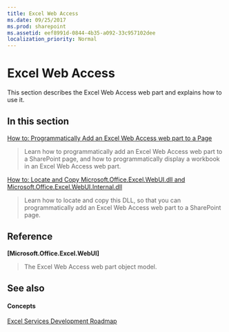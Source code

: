 ```yaml
---
title: Excel Web Access
ms.date: 09/25/2017
ms.prod: sharepoint
ms.assetid: eef8991d-0844-4b35-a092-33c957102dee
localization_priority: Normal
---
```



# Excel Web Access

This section describes the Excel Web Access web part and explains how to use it.
  
    
    


## In this section


 [How to: Programmatically Add an Excel Web Access web part to a Page](how-to-programmatically-add-an-excel-web-access-web-part-to-a-page.md)
  
    
    
> Learn how to programmatically add an Excel Web Access web part to a SharePoint page, and how to programmatically display a workbook in an Excel Web Access web part.
    
  
 [How to: Locate and Copy Microsoft.Office.Excel.WebUI.dll and Microsoft.Office.Excel.WebUI.Internal.dll](how-to-locate-and-copy-microsoft-office-excel-webui-dll-and-microsoft-office-exc.md)
  
    
    
> Learn how to locate and copy this DLL, so that you can programmatically add an Excel Web Access web part to a SharePoint page.
    
  

## Reference


 **[Microsoft.Office.Excel.WebUI]**
  
    
    
> The Excel Web Access web part object model.
    
  

## See also


#### Concepts


  
    
    
 [Excel Services Development Roadmap](excel-services-development-roadmap.md)
